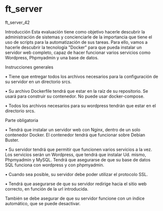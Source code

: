 # ft_server
 ft_server_42

Introducción
Esta evaluación tiene como objetivo hacerle descubrir la administración de sistemas y concienciarle de la importancia que tiene el uso de scripts para la automatización de sus tareas. Para ello, vamos a hacerle descubrir la tecnología "Docker" para que pueda instalar un servidor web completo, capaz de hacer funcionar varios servicios como Wordpress, Phpmyadmin y una base de datos.

Instrucciones generales

• Tiene que entregar todos los archivos necesarios para la configuración de su servidor en un directorio srcs.

• Su archivo Dockerfile tendrá que estar en la raíz de su repositorio. Se usará para construir su contenedor. No puede usar docker-compose.

• Todos los archivos necesarios para su wordpress tendrán que estar en el directorio srcs.


Parte obligatoria

• Tendrá que instalar un servidor web con Nginx, dentro de un solo contenedor Docker. El contenedor tendrá que funcionar sobre Debian Buster.

• Su servidor tendrá que permitir que funcionen varios servicios a la vez. Los servicios serán un Wordpress, que tendrá que instalar Ud. mismo, Phpmyadmin y MySQL.
Tendrá que asegurarse de que su base de datos SQL funciona con wordpress y con phpmyadmin.

• Cuando sea posible, su servidor debe poder utilizar el protocolo SSL.

• Tendrá que asegurarse de que su servidor redirige hacia el sitio web correcto, en función de la url introducida.

También se debe asegurar de que su servidor funcione con un índice automático, que se puede desactivar.

